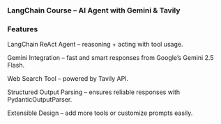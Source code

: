 ### LangChain Course – AI Agent with Gemini & Tavily
### Features

LangChain ReAct Agent – reasoning + acting with tool usage.

Gemini Integration – fast and smart responses from Google’s Gemini 2.5 Flash.

Web Search Tool – powered by Tavily API.

Structured Output Parsing – ensures reliable responses with PydanticOutputParser.

Extensible Design – add more tools or customize prompts easily.
